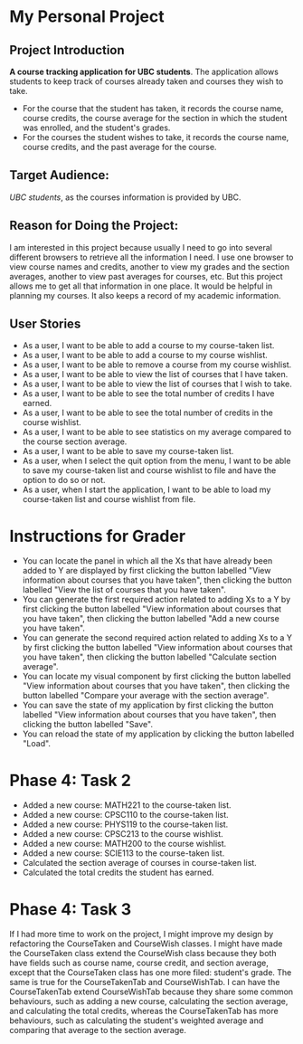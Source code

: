 # My Personal Project

## Project Introduction
**A course tracking application for UBC students**. The application allows students to keep track of 
courses already taken and courses they wish to take. 
- For the course that the student has taken, it records the course name, course credits, the course 
average for the section in which the student was enrolled, and the student's grades.
- For the courses the student wishes to take, it records the course name, course credits, and the past average for 
the course.

## Target Audience:
*UBC students*, as the courses information is provided by UBC.

## Reason for Doing the Project:
I am interested in this project because usually I need to go into several different browsers to retrieve all the 
information I need. I use one browser to view course names and credits, another to view my grades and the section 
averages, another to view past averages for courses, etc. But this project allows me to get all that information 
in one place. It would be helpful in planning my courses. It also keeps a record of my academic information.

## User Stories
- As a user, I want to be able to add a course to my course-taken list.
- As a user, I want to be able to add a course to my course wishlist. 
- As a user, I want to be able to remove a course from my course wishlist.
- As a user, I want to be able to view the list of courses that I have taken.
- As a user, I want to be able to view the list of courses that I wish to take.
- As a user, I want to be able to see the total number of credits I have earned.
- As a user, I want to be able to see the total number of credits in the course wishlist.
- As a user, I want to be able to see statistics on my average compared to the course section average.
- As a user, I want to be able to save my course-taken list.
- As a user, when I select the quit option from the menu, I want to be able to save my course-taken list and course 
  wishlist to file and have the option to do so or not.
- As a user, when I start the application, I want to be able to load my course-taken list and course wishlist from file.

# Instructions for Grader

- You can locate the panel in which all the Xs that have already been added to Y are displayed by first clicking the 
  button labelled "View information about courses that you have taken", then clicking the button labelled
  "View the list of courses that you have taken".
- You can generate the first required action related to adding Xs to a Y by first clicking the button labelled "View 
  information about courses that you have taken", then clicking the button labelled "Add a new course you have taken".
- You can generate the second required action related to adding Xs to a Y by first clicking the button labelled
  "View information about courses that you have taken", then clicking the button labelled "Calculate section average".
- You can locate my visual component by first clicking the button labelled "View information about courses that you have 
  taken", then clicking the button labelled "Compare your average with the section average".
- You can save the state of my application by first clicking the button labelled
  "View information about courses that you have taken", then clicking the button labelled "Save".
- You can reload the state of my application by clicking the button labelled "Load".

# Phase 4: Task 2
- Added a new course: MATH221 to the course-taken list.
- Added a new course: CPSC110 to the course-taken list.
- Added a new course: PHYS119 to the course-taken list.
- Added a new course: CPSC213 to the course wishlist.
- Added a new course: MATH200 to the course wishlist.
- Added a new course: SCIE113 to the course-taken list.
- Calculated the section average of courses in course-taken list.
- Calculated the total credits the student has earned.

# Phase 4: Task 3
If I had more time to work on the project, I might improve my design by refactoring the CourseTaken and CourseWish 
classes. I might have made the CourseTaken class extend the CourseWish class because they both have fields such as 
course name, course credit, and section average, except that the CourseTaken class has one more filed: student's grade. 
The same is true for the CourseTakenTab and CourseWishTab. I can have the CourseTakenTab extend CourseWishTab because
they share some common behaviours, such as adding a new course, calculating the section average, and calculating the 
total credits, whereas the CourseTakenTab has more behaviours, such as calculating the student's weighted average and 
comparing that average to the section average.